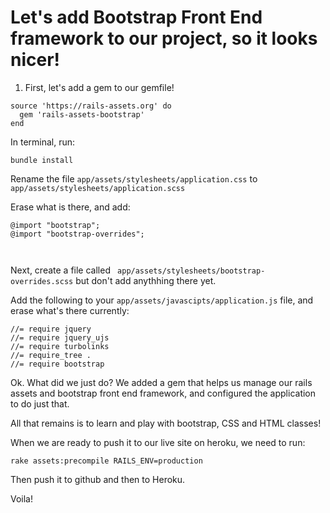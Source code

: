 # Let's add Bootstrap Front End framework to our project, so it looks nicer! 

1. First, let's add a gem to our gemfile! 

```
source 'https://rails-assets.org' do
  gem 'rails-assets-bootstrap'
end
```

In terminal, run:  

```
bundle install
```

Rename the file ```app/assets/stylesheets/application.css``` to ```app/assets/stylesheets/application.scss```  

Erase what is there, and add: 

```
@import "bootstrap";
@import "bootstrap-overrides";



```

Next, create a file called ``` app/assets/stylesheets/bootstrap-overrides.scss``` but don't add anythhing there yet. 

Add the following to your ```app/assets/javascipts/application.js``` file, and erase what's there currently:

```
//= require jquery
//= require jquery_ujs
//= require turbolinks
//= require_tree .
//= require bootstrap
```  

Ok. What did we just do?  We added a gem that helps us manage our rails assets and bootstrap front end framework, and configured the application to do just that.  

All that remains is to learn and play with bootstrap, CSS and HTML classes!  

When we are ready to push it to our live site on heroku, we need to run: 

```
rake assets:precompile RAILS_ENV=production
```
Then push it to github and then to  Heroku. 

Voila!  




